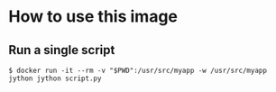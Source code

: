 # How to use this image

## Run a single script
```console
$ docker run -it --rm -v "$PWD":/usr/src/myapp -w /usr/src/myapp jython jython script.py
```
